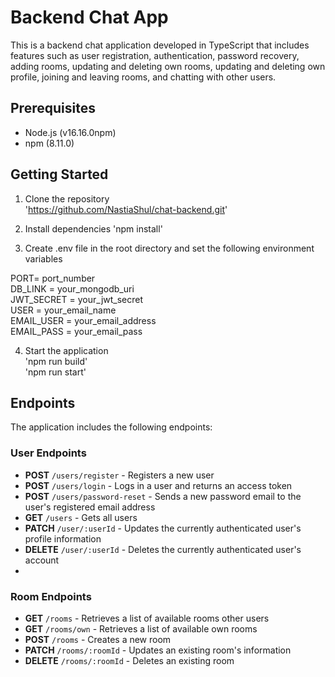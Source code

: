 # Backend Chat App
This is a backend chat application developed in TypeScript that includes features such as user registration, authentication, password recovery, adding rooms, updating and deleting own rooms, updating and deleting own profile, joining and leaving rooms, and chatting with other users.

## Prerequisites
- Node.js (v16.16.0npm)  
- npm (8.11.0)  

## Getting Started
1. Clone the repository  
'https://github.com/NastiaShul/chat-backend.git'  

2. Install dependencies
'npm install'  

3. Create .env file in the root directory and set the following environment variables

PORT= port_number  
DB_LINK = your_mongodb_uri  
JWT_SECRET = your_jwt_secret  
USER = your_email_name  
EMAIL_USER = your_email_address  
EMAIL_PASS = your_email_pass  

4. Start the application  
'npm run build'  
'npm run start'  

## Endpoints 
The application includes the following endpoints:  

### User Endpoints  
- **POST** `/users/register` - Registers a new user
- **POST** `/users/login` - Logs in a user and returns an access token
- **POST** `/users/password-reset` - Sends a new password email to the user's registered email address
- **GET** `/users` - Gets all users
- **PATCH** `/user/:userId` - Updates the currently authenticated user's profile information
- **DELETE** `/user/:userId` - Deletes the currently authenticated user's account
-
### Room Endpoints  
- **GET** `/rooms` - Retrieves a list of available rooms other users  
- **GET** `/rooms/own` - Retrieves a list of available own rooms  
- **POST** `/rooms` - Creates a new room
- **PATCH** `/rooms/:roomId` - Updates an existing room's information
- **DELETE** `/rooms/:roomId` - Deletes an existing room


